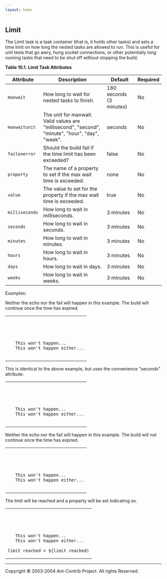 ```yaml
---
layout: home
---
```

 Limit
------------------------------

The Limit task is a task container (that is, it holds other tasks) and sets a time limit on how long the nested tasks are allowed to run. This is useful for unit tests that go awry, hung socket connections, or other potentially long running tasks that need to be shut off without stopping the build.

**Table 10.1. Limit Task Attributes**

| Attribute    | Description                                                                                      | Default                 | Required |
|--------------|--------------------------------------------------------------------------------------------------|-------------------------|----------|
| `maxwait`  | How long to wait for nested tasks to finish.                                                     | 180 seconds (3 minutes) | No       |
| `maxwaitunit`  | The unit for maxwait. Valid values are "millisecond", "second", "minute", "hour", "day", "week". | seconds                 | No       |
| `failonerror`  | Should the build fail if the time limit has been exceeded?                                       | false                   | No       |
| `property`  | The name of a property to set if the max wait time is exceeded.                                  | none                    | No       |
| `value`  | The value to set for the property if the max wait time is exceeded.                              | true                    | No       |
| `milliseconds`  | How long to wait in milliseconds.                                                                | 3 minutes               | No       |
| `seconds`  | How long to wait in seconds.                                                                     | 3 minutes               | No       |
| `minutes`  | How long to wait in minutes.                                                                     | 3 minutes               | No       |
| `hours`  | How long to wait in hours.                                                                       | 3 minutes               | No       |
| `days`  | How long to wait in days.                                                                        | 3 minutes               | No       |
| `weeks`  | How long to wait in weeks.                                                                       | 3 minutes               | No       |

Examples:

Neither the echo nor the fail will happen in this example. The build will continue once the time has expired.

<table>
<colgroup>
<col width="100%" />
</colgroup>
<tbody>
<tr class="odd">
<td><pre class="programlisting"><code>

<limit maxwait="3">
   <sleep seconds="10"/>
   <echo>This won&#39;t happen...</echo>
   <fail>This won&#39;t happen either...</fail>
</limit>
</code></pre></td>
</tr>
</tbody>
</table>

This is identical to the above example, but uses the convenience "seconds" attribute:

<table>
<colgroup>
<col width="100%" />
</colgroup>
<tbody>
<tr class="odd">
<td><pre class="programlisting"><code>

<limit seconds="3">
   <sleep seconds="10"/>
   <echo>This won&#39;t happen...</echo>
   <fail>This won&#39;t happen either...</fail>
</limit>
</code></pre></td>
</tr>
</tbody>
</table>

Neither the echo nor the fail will happen in this example. The build will not continue once the time has expired.

<table>
<colgroup>
<col width="100%" />
</colgroup>
<tbody>
<tr class="odd">
<td><pre class="programlisting"><code>

<limit maxwait="3" failonerror="true">
   <sleep seconds="10"/>
   <echo>This won&#39;t happen...</echo>
   <fail>This won&#39;t happen either...</fail>
</limit>
</code></pre></td>
</tr>
</tbody>
</table>

The limit will be reached and a property will be set indicating so.

<table>
<colgroup>
<col width="100%" />
</colgroup>
<tbody>
<tr class="odd">
<td><pre class="programlisting"><code>

<limit minutes="3" property="limit_reached">
   <sleep minutes="10"/>
   <echo>This won&#39;t happen...</echo>
   <fail>This won&#39;t happen either...</fail>
</limit>
<echo>limit_reached = ${limit_reached)</echo></code></pre></td>
</tr>
</tbody>
</table>

------------------------------------------------------------------------

Copyright © 2003-2004 Ant-Contrib Project. All rights Reserved.
